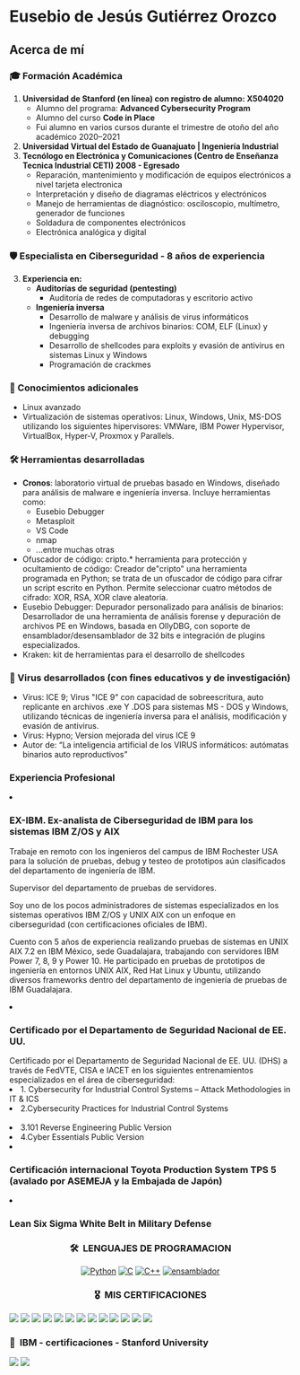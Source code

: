 <h1>Eusebio de Jesús Gutiérrez Orozco</h1>

<h2>Acerca de mí</h2>

<h3>🎓 Formación Académica</h3>
<ol>
  <li><strong>Universidad de Stanford (en línea) con registro de alumno: X504020 </strong>
    <ul>
      <li>Alumno del programa: <strong>Advanced Cybersecurity Program</strong></li>
      <li>Alumno del curso <strong>Code in Place</strong></li>
      <li>Fui alumno en varios cursos durante el trimestre de otoño del año académico 2020–2021</li>
    </ul>
  </li>
  <li><strong>Universidad Virtual del Estado de Guanajuato | Ingeniería Industrial</li></strong>
  <li><strong>Tecnólogo en Electrónica y Comunicaciones (Centro de Enseñanza Tecnica Industrial CETI) 2008 - Egresado</strong>
    <ul>
      <li>Reparación, mantenimiento y modificación de equipos electrónicos a nivel tarjeta electronica</li>
      <li>Interpretación y diseño de diagramas eléctricos y electrónicos</li>
      <li>Manejo de herramientas de diagnóstico: osciloscopio, multímetro, generador de funciones</li>
      <li>Soldadura de componentes electrónicos</li>
      <li>Electrónica analógica y digital</li>
    </ul>
  </li>
</ol>

<h3>🛡️ Especialista en Ciberseguridad - 8 años de experiencia</h3>
<ol start="3">
  <li><strong>Experiencia en:</strong>
    <ul>
      <li><strong>Auditorías de seguridad (pentesting)</strong>
        <ul>
          <li>Auditoría de redes de computadoras y escritorio activo</li>
        </ul>
      </li>
      <li><strong>Ingeniería inversa</strong>
        <ul>
          <li>Desarrollo de malware y análisis de virus informáticos</li>
          <li>Ingeniería inversa de archivos binarios: COM, ELF (Linux) y debugging</li>
          <li>Desarrollo de shellcodes para exploits y evasión de antivirus en sistemas Linux y Windows</li>
          <li>Programación de crackmes</li>
        </ul>
      </li>
    </ul>
  </li>
</ol>

<h3>🐧 Conocimientos adicionales</h3>
<ul>
  <li>Linux avanzado</li>
  <li>Virtualización de sistemas operativos: Linux, Windows, Unix, MS-DOS utilizando los siguientes hipervisores: VMWare, IBM Power Hypervisor, VirtualBox, Hyper-V, Proxmox y Parallels.</li>
</ul>

<h3>🛠 Herramientas desarrolladas</h3>
<ul>
  <li><strong>Cronos</strong>: laboratorio virtual de pruebas basado en Windows, diseñado para análisis de malware e ingeniería inversa. Incluye herramientas como:
    <ul>
      <li>Eusebio Debugger</li>
      <li>Metasploit</li>
      <li>VS Code</li>
      <li>nmap</li>
      <li>...entre muchas otras</li>
    </ul>
  </li>
  <li>Ofuscador de código: cripto.* herramienta para protección y ocultamiento de código: Creador de"cripto" una herramienta programada en Python; se trata de un ofuscador de código para cifrar un
script escrito en Python. Permite seleccionar cuatro métodos de cifrado: XOR, RSA, XOR clave aleatoria.</li>
  <li>Eusebio Debugger: Depurador personalizado para análisis de binarios: Desarrollador de una herramienta de análisis forense y depuración de archivos PE en Windows, basada en
OllyDBG, con soporte de ensamblador/desensamblador de 32 bits e integración de plugins especializados. </li>
  <li>Kraken: kit de herramientas para el desarrollo de shellcodes</li>
</ul>

<h3>🧬 Virus desarrollados (con fines educativos y de investigación)</h3>
<ul>
  <li>Virus: ICE 9; Virus "ICE 9" con capacidad de sobreescritura, auto replicante en archivos .exe Y .DOS para sistemas MS - DOS
y Windows, utilizando técnicas de ingeniería inversa para el análisis, modificación y evasión de antivirus.</li>
  <li>Virus: Hypno; Version mejorada del virus ICE 9</li>
  <li>Autor de: “La inteligencia artificial de los VIRUS informáticos: autómatas binarios auto reproductivos”</li>
</ul>

<h3>Experiencia Profesional</h3>

<li><h3>EX-IBM. Ex-analista de Ciberseguridad de IBM para los sistemas IBM Z/OS y AIX</h3>

Trabaje en remoto con los ingenieros del campus de IBM Rochester USA para la solución de pruebas, debug y testeo de prototipos aún clasificados del departamento de ingeniería de IBM.

Supervisor del departamento de pruebas de servidores.

Soy uno de los pocos administradores de sistemas especializados en los sistemas operativos IBM Z/OS y UNIX AIX con un enfoque en ciberseguridad (con certificaciones oficiales de IBM).

Cuento con 5 años de experiencia realizando pruebas de sistemas en UNIX AIX 7.2 en IBM México, sede Guadalajara, trabajando con servidores IBM Power 7, 8, 9 y Power 10.
He participado en pruebas de prototipos de ingeniería en entornos UNIX AIX, Red Hat Linux y Ubuntu, utilizando diversos frameworks dentro del departamento de ingeniería de pruebas de IBM Guadalajara.</li>

<li><h3>Certificado por el Departamento de Seguridad Nacional de EE. UU.</h3>
Certificado por el Departamento de Seguridad Nacional de EE. UU. (DHS) a través de FedVTE, CISA e IACET
en los siguientes entrenamientos especializados en el área de ciberseguridad:


<li>1. Cybersecurity for Industrial Control Systems – Attack Methodologies in IT & ICS</li>
<li>2.Cybersecurity Practices for Industrial Control Systems</li>​
<li>3.101 Reverse Engineering Public Version​</li>
<li>4.Cyber Essentials Public Version</li>

<li><h3>Certificación internacional Toyota Production System TPS 5 (avalado por ASEMEJA y la Embajada de Japón)</h3>
<li><h3>Lean Six Sigma White Belt in Military Defense</h3>

<div align="center">
  
### 🛠 &nbsp;LENGUAJES DE PROGRAMACION

[![Python](https://img.shields.io/badge/python-3670A0?style=for-the-badge&logo=python&logoColor=ffdd54)](https://github.com/eusebio-orozco/ofuscador-de-codigo)
[![C](https://img.shields.io/badge/c-%2300599C.svg?style=for-the-badge&logo=c&logoColor=white)](https://github.com/eusebio-orozco/hacking-drones)
[![C++](https://img.shields.io/badge/c++-%2300599C.svg?style=for-the-badge&logo=c%2B%2B&logoColor=white)](https://github.com/eusebio-orozco/Videojuego-DEMO-2D-programado-en-C-)
[![ensamblador](https://img.shields.io/badge/ensamblador-525252?style=for-the-badge&logo=gnuassembly&logoColor=white)](https://github.com/eusebio-orozco/VIRUS-ICE-9)

</div>

<div align="center">

### 🎖 &nbsp;MIS CERTIFICACIONES

</div>

[![](https://github.com/eusebio-orozco/IBM-presentacion/blob/c8ee6b43050cb93974a743c4cdfda1f6eb372067/banner/minba/interskill-aix-systems-administrator-fundamentals(1).png)](https://www.credly.com/badges/b671bc5e-4ce4-462b-ac2e-25293c768373)
[![](https://github.com/eusebio-orozco/IBM-presentacion/blob/c8ee6b43050cb93974a743c4cdfda1f6eb372067/banner/minba/z-os-network-security-foundations(1).png)](https://www.credly.com/badges/05f75195-1b8d-403b-b3b8-d99eafd5f5a1)
[![](https://github.com/eusebio-orozco/IBM-presentacion/blob/c8ee6b43050cb93974a743c4cdfda1f6eb372067/banner/minba/interskill-mainframe-security-racf-expert-2-4(1).png)](https://www.credly.com/badges/62a0d2cb-03a3-4a14-8f1d-ec770b2fe025)
[![](https://github.com/eusebio-orozco/IBM-presentacion/blob/c8ee6b43050cb93974a743c4cdfda1f6eb372067/banner/minba/tcp-ip-on-z-os-essentials-level-1(1).png)](https://www.credly.com/badges/f2364e5c-648c-4520-a219-809e40b6f736)
[![](https://github.com/eusebio-orozco/IBM-presentacion/blob/c8ee6b43050cb93974a743c4cdfda1f6eb372067/banner/minba/interskill-mainframe-specialist-network-communications-foundations-2-4(1).png)](https://www.credly.com/badges/9e1ceb24-47f3-426b-b82d-ceb803fa1c7a)
[![](https://github.com/eusebio-orozco/IBM-presentacion/blob/4c0e324ce05dbf3c8136c2b9ec85da7e89d2a765/banner/minba/certificado3.png)](https://drive.google.com/file/d/1Nb5For4lAuyMWqpzP7nmkq7m5zYHjSB6/view?usp=drive_link)
[![](https://github.com/eusebio-orozco/IBM-presentacion/blob/8fe4a75db9b90af8b82e71b890df00a886f8d2ed/banner/minba/Stanford_certificado_4.png)](https://codeinplace.stanford.edu/cip5/certificate/j46at9)
[![](https://github.com/eusebio-orozco/IBM-presentacion/blob/efd7e6eff14be8911e855bf310be2e978e542649/banner/minba/Stanford%20Online%20Certificate1.png)](https://digitalcredential.stanford.edu/check/E0C3784602A5A2E6C8DD7484EF326DEB07B7136A44F615FBE704CD0C125B4CAFbXFmOXF4U3lNdkdMWDBpZ0RXWmNwRkVVcU9tSko0NXgyanZLTnI5OThQMlBQMEZw)
[![](https://github.com/eusebio-orozco/IBM-presentacion/blob/b52cc65e6bf282214503cd003ea35325196f066b/banner/minba/TPS_certificado2.png)](https://drive.google.com/file/d/1JZKG9vsQrVCznWkn5YUrStl7wwyEC1FQ/view?usp=drive_link)
[![](https://github.com/eusebio-orozco/IBM-presentacion/blob/7e15c060e5c1d2765d11bb413f3d2e8ec95beae8/banner/minba/certificados_oficiales/22_4_43546_1532472085_ICS-VLP%20Certificate.png)](https://drive.google.com/file/d/1Uoa0aLhfGBP4DM7MT7t1yk857ta_syYM/view?usp=drive_link)
[![](https://github.com/eusebio-orozco/IBM-presentacion/blob/86f45a033aa6601b43d453575e483e56702489a3/banner/minba/certificados_oficiales/Privileged%20User%20Cybersecurity%20Responsibilities%20Certificate(1).png)](https://drive.google.com/file/d/1-yzn6ijIXsG3nnvvPHu9G-2GgVS2bFXW/view?usp=drive_link)
![](https://github.com/eusebio-orozco/IBM-presentacion/blob/74c337334e160ce54a223bfe91eca180e883882b/banner/minba/hl_certificado.jpeg)
[![](https://github.com/eusebio-orozco/IBM-presentacion/blob/8303630b1d54f4af5e12100dde499669d8bdf53c/banner/certificado.png)](https://drive.google.com/file/d/1fKsP5Is_7xHxKYkvhL4GodVudFqmgcKd/view?usp=drive_link)


<p align="center">

### 📜 &nbsp;IBM - certificaciones - Stanford University 

<a href="https://www.credly.com/users/eusebio-de-jesus-gutierrez-orozco"><img src="https://github.com/eusebio-orozco/IBM-presentacion/blob/efe8f8f6b4db3e56315744264c2c8909fcb630de/banner/minba/ibm_blue.png"/></a>
<a href="https://digitalcredential.stanford.edu/check/E0C3784602A5A2E6C8DD7484EF326DEB07B7136A44F615FBE704CD0C125B4CAFbXFmOXF4U3lNdkdMWDBpZ0RXWmNwRkVVcU9tSko0NXgyanZLTnI5OThQMlBQMEZw"><img src="https://github.com/eusebio-orozco/IBM-presentacion/blob/e3d0e697ece4d4008b15ba97a9cfc2dd53393293/banner/minba/stanford.png"/></a>

</p>
